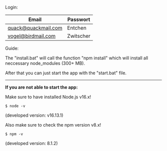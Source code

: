 Login:

| Email               | Passwort  |
|---------------------|-----------|
| quack@quackmail.com | Entchen   |
| vogel@birdmail.com | Zwitscher |


Guide:

The "install.bat" will call the function "npm install" which will install all neccessary node_modules (300+ MB).

After that you can just start the app with the "start.bat" file.

------

**If you are not able to start the app:**

Make sure to have installed Node.js v16.x!

```$ node -v```

(developed version: v16.13.1)

Also make sure to check the npm version v8.x!

```$ npm -v```

(developed version: 8.1.2)

